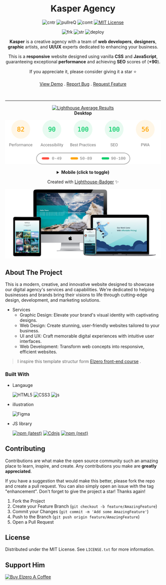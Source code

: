 

<div align="center">




<h1 align="center" >Kasper Agency</h1>

![cntr](https://img.shields.io/github/contributors/issam-seghir/Kasper-Agency?color=pink&style=for-the-badge)
![pullreQ](https://img.shields.io/github/issues-pr/issam-seghir/Kasper-Agency?color=orange&style=for-the-badge)
![comt](https://img.shields.io/github/last-commit/issam-seghir/Kasper-Agency?style=for-the-badge)
[![MIT License](https://img.shields.io/badge/License-MIT-green.svg?style=for-the-badge)](https://choosealicense.com/licenses/mit/)

![frk](https://img.shields.io/github/forks/issam-seghir/Kasper-Agency?style=flat-square)
![str](https://img.shields.io/github/stars/issam-seghir/Kasper-Agency?style=flat-square)
![deploy](https://img.shields.io/website?down_color=red&down_message=down&style=flat-square&up_color=succes&up_message=up&url=https%3A%2F%iFissam-seghir.github.io%2FKasper-Agency%2F)


  <p align="center">

**Kasper** is a creative agency with a team of **web developers**, **designers**, **graphic** artists, and **UI/UX** experts dedicated to enhancing your business.

This is a **responsive** website designed using vanilla **CSS** and **JavaScript**, guaranteeing exceptional **performance** and achieving **SEO** scores of (**+90**).

 If you appreciate it, please consider giving it a star ⭐
    <br />
    <br />
    <a href="https://issam-seghir.github.io/Kasper-Agency/">View Demo</a>
    .
    <a href="https://github.com/issam-seghir/Kasper-Agency/issues">Report Bug</a>
    .
    <a href="https://github.com/issam-seghir/Kasper-Agency/issues">Request Feature</a>
  </p>

<br>
<hr>
<a title="Check Lighthouse out" target="_blank" href="https://github.com/GoogleChrome/lighthouse"><img alt="Lighthouse Average Results" width="275" src="https://img.shields.io/badge/Lighthouse-Average_Results-2A2E30.svg?logo=lighthouse&cacheSeconds=3600" /></a><br>
<b>Desktop</b>

<img width="700" src="lighthouse_results/desktop/pagespeed.svg" /><br>

<details><summary><b>Mobile (click to toggle)</b></summary><br>
<img width="700" src="lighthouse_results/mobile/pagespeed.svg" /><p></p>

</details>

Created with [Lighthouse-Badger](https://github.com/myactionway/lighthouse-badger-action "Get it") ✨

</div>


<!-- ![link](https://i.imgur.com/8qQeqSJ.gif) -->
![link](src/assets/mockup/mockup.png)


## About The Project
 This is a modern, creative, and innovative website designed to showcase our digital agency's services and capabilities. We're dedicated to helping businesses and brands bring their visions to life through cutting-edge design, development, and marketing solutions.

- Services
  - Graphic Design: Elevate your brand's visual identity with captivating designs.
  - Web Design: Create stunning, user-friendly websites tailored to your business.
  - UI and UX: Craft memorable digital experiences with intuitive user interfaces.
  - Web Development: Transform web concepts into responsive, efficient websites.

> I inspire  this template structur form [Elzero front-end course](https://elzero.org/tracks/front-end/) .

### Built With

- Langauge


  ![HTML5](https://img.shields.io/badge/html-%23E34F26.svg?style=for-the-badge&logo=html5&logoColor=white)
  ![CSS3](https://img.shields.io/badge/css-%231572B6.svg?style=for-the-badge&logo=css3&logoColor=white)
  ![js](https://img.shields.io/badge/JavaScript-323330?style=for-the-badge&logo=javascript&logoColor=F7DF1E)

- illustration

  ![Figma](https://img.shields.io/badge/Figma-ff577b?style=for-the-badge&logo=figma&logoColor=white)

- JS library

  [![npm (latest)](https://img.shields.io/npm/v/typed.js/latest?color=%23ee7&label=typed.js&style=flat-square)](https://github.com/mattboldt/typed.js/)
  [![Cdnjs](https://img.shields.io/cdnjs/v/splidejs?color=%23ee7&label=splide.js&style=flat-square)](https://github.com/mattboldt/typed.js/)
  [![npm (next)](https://img.shields.io/npm/v/aos?color=%23ee7&label=aos&style=flat-square)](https://github.com/michalsnik/aos)


<!-- CONTRIBUTING -->
## Contributing

Contributions are what make the open source community such an amazing place to learn, inspire, and create. Any contributions you make are **greatly appreciated**.

If you have a suggestion that would make this better, please fork the repo and create a pull request. You can also simply open an issue with the tag "enhancement".
Don't forget to give the project a star! Thanks again!

1. Fork the Project
2. Create your Feature Branch (`git checkout -b feature/AmazingFeature`)
3. Commit your Changes (`git commit -m 'Add some AmazingFeature'`)
4. Push to the Branch (`git push origin feature/AmazingFeature`)
5. Open a Pull Request


<!-- LICENSE -->
## License

Distributed under the MIT License. See `LICENSE.txt` for more information.


## Support Him

<a href="https://www.buymeacoffee.com/OsamaElzero" target="_blank"><img src="https://www.buymeacoffee.com/assets/img/custom_images/orange_img.png" alt="Buy Elzero A Coffee" style="height: 41px !important;width: 174px !important;box-shadow: 0px 3px 2px 0px rgba(190, 190, 190, 0.5) !important;-webkit-box-shadow: 0px 3px 2px 0px rgba(190, 190, 190, 0.5) !important;" ></a>
</div>
